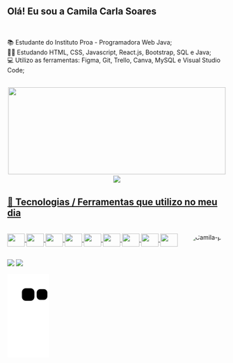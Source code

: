 ## Olá! Eu sou a Camila Carla Soares
<br>

 📚 Estudante do Instituto Proa - Programadora Web Java; <br>
 👩‍💻 Estudando HTML, CSS, Javascript, React.js, Bootstrap, SQL e Java; <br>
 💻 Utilizo as ferramentas: Figma, Git, Trello, Canva, MySQL e Visual Studio Code;

<br>

<div align="center">
  <a href="https://github.com/amandavalentim">
  <img height="200em" width="500em" src="https://github-readme-stats.vercel.app/api?username=CamilaCSoares&show_icons=true&theme=dracula&count_private=true"/>
  <img height="200em" src="https://github-readme-stats.vercel.app/api/top-langs/?username=CamilaCSoares&langs_count=8&theme=dracula"/>
</div>
         
## 🧰 Tecnologias / Ferramentas que utilizo no meu dia
<br>
<img align="right" alt="Camila-pic" height="180" style="border-radius:50px;" src="https://picrew.me/shareImg/org/202205/338224_65iFhek6.png">
 
<div style="display: inline_block">  
  <img padding="20em" height="30" width="40" align="center" src="https://cdn.jsdelivr.net/gh/devicons/devicon/icons/html5/html5-original.svg" />
  <img height="30" width="40" align="center" src="https://cdn.jsdelivr.net/gh/devicons/devicon/icons/css3/css3-original.svg" />  
  <img height="30" width="40" align="center" src="https://cdn.jsdelivr.net/gh/devicons/devicon/icons/javascript/javascript-original.svg" />  
  <img height="30" width="40" align="center" src="https://cdn.jsdelivr.net/gh/devicons/devicon/icons/react/react-original.svg" />
  <img height="30" width="40" align="center" src="https://cdn.jsdelivr.net/gh/devicons/devicon/icons/bootstrap/bootstrap-original.svg" />
  <img height="30" width="40" align="center" src="https://cdn.jsdelivr.net/gh/devicons/devicon/icons/git/git-original.svg" />   
  <img height="30" width="40" align="center" src="https://cdn.jsdelivr.net/gh/devicons/devicon/icons/java/java-original.svg" /> 
  <img height="30" width="40" align="center" src="https://cdn.jsdelivr.net/gh/devicons/devicon/icons/figma/figma-original.svg" />          
  <img height="30" width="40" align="center" src="https://cdn.jsdelivr.net/gh/devicons/devicon/icons/trello/trello-plain.svg" />          
</div>   

##
<div>
  <a href="https://linkedin.com/in/camila-carla-soares-092353232"><img src="https://img.shields.io/badge/LinkedIn-0077B5?style=for-the-badge&logo=linkedin&logoColor=white" target="_blank"><a><!--linkedin-->
  <a href="mailto:camilacarlasoaress@gmail.com"><img src="https://img.shields.io/badge/Gmail-D14836?style=for-the-badge&logo=gmail&logoColor=white" target="_blank"></a><!--Gmail-->

![Snake animation](https://github.com/CamilaCSoares/CamilaCSoares/blob/output/github-contribution-grid-snake.svg)

</div>
